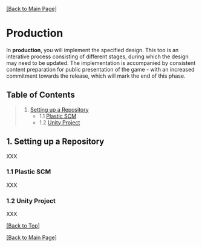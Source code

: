 [[Back to Main Page]](README.md/#production-guide-for-solo-game-development)

# Production

In **production**, you will implement the specified design. This too is an interative process consisting of different stages, during which the design may need to be updated. The implementation is accompanied by consistent content preparation for public presentation of the game - with an increased commitment towards the release, which will mark the end of this phase.

<a name="toc"></a>
## Table of Contents

> 1. [Setting up a Repository](#repository)
>    - 1.1 [Plastic SCM](#plastic-scm)
>    - 1.2 [Unity Project](#unity-project)

<a name="repository"></a>
## 1. Setting up a Repository

XXX

<a name="plastic-scm"></a>
### 1.1 Plastic SCM

XXX

<a name="unity-project"></a>
### 1.2 Unity Project

XXX

[[Back to Top]](#production)

[[Back to Main Page]](README.md/#production-guide-for-solo-game-development)